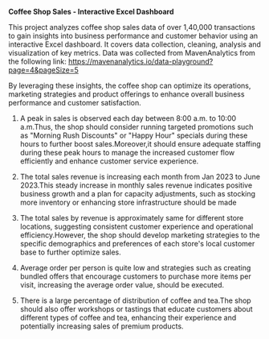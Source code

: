 **Coffee Shop Sales - Interactive Excel Dashboard**

This project analyzes coffee shop sales data of over 1,40,000 transactions to gain insights into business performance and customer behavior using an interactive Excel dashboard.
It covers data collection, cleaning, analysis and visualization of key metrics.
Data was collected from MavenAnalytics from the following link: https://mavenanalytics.io/data-playground?page=4&pageSize=5

By leveraging these insights, the coffee shop can optimize its operations, marketing strategies and product offerings to enhance overall business performance and customer satisfaction.

1. A peak in sales is observed each day between 8:00 a.m. to 10:00 a.m.Thus, the shop should consider running targeted promotions such as "Morning Rush Discounts" or "Happy Hour" specials during these hours to further boost sales.Moreover,it should ensure adequate staffing during these peak hours to manage the increased customer flow efficiently and enhance customer service experience.

2. The total sales revenue is increasing each month from Jan 2023 to June 2023.This steady increase in monthly sales revenue indicates positive business growth and a plan for capacity adjustments, such as stocking more inventory or enhancing store infrastructure should be made

3. The total sales by revenue is approximately same for different store locations, suggesting consistent customer experience and operational efficiency.However, the shop should develop marketing strategies to the specific demographics and preferences of each store's local customer base to further optimize sales.

4. Average order per person is quite low and strategies such as creating bundled offers that encourage customers to purchase more items per visit, increasing the average order value, should be executed.

5. There is a large percentage of distribution of coffee and tea.The shop should also offer workshops or tastings that educate customers about different types of coffee and tea, enhancing their experience and potentially increasing sales of premium products.
